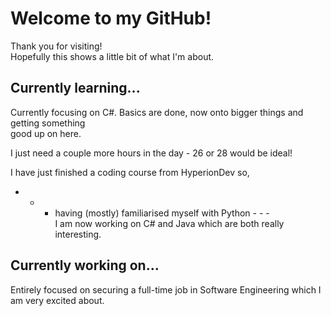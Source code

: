 # Welcome to my GitHub!
Thank you for visiting!  
Hopefully this shows a little bit of what I'm about.  

## Currently learning...
Currently focusing on C#. Basics are done, now onto bigger things and getting something  
good up on here.  

I just need a couple more hours in the day - 26 or 28 would be ideal!
  
I have just finished a coding course from HyperionDev so,  
- - - having (mostly) familiarised myself with Python - - -  
I am now working on C# and Java which are both really interesting.   

## Currently working on...
Entirely focused on securing a full-time job in Software Engineering which I am very excited about.  
  


<!--
**Project-Alex/Project-Alex** is a ✨ _special_ ✨ repository because its `README.md` (this file) appears on your GitHub profile.

Here are some ideas to get you started:

- 🔭 I’m currently working on ...
- 🌱 I’m currently learning ...
- 👯 I’m looking to collaborate on ...
- 🤔 I’m looking for help with ...
- 💬 Ask me about ...
- 📫 How to reach me: ...
- 😄 Pronouns: ...
- ⚡ Fun fact: ...
-->

